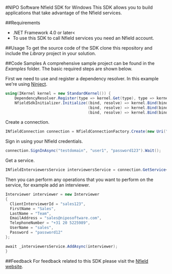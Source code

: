 #NIPO Software Nfield SDK for Windows
This SDK allows you to build applications that take advantage of the Nfield services.
    
##Requirements
- .NET Framework 4.0 or later<
- To use this SDK to call Nfield services you need an Nfield account.

##Usage
To get the source code of the SDK clone this repository and include the _Library_ project in your solution.

##Code Samples
A comprehensive sample project can be found in the _Examples_ folder.
The basic required steps are shown below.

First we need to use and register a dependency resolver. In this example we're using
[Ninject].
```csharp
using(IKernel kernel = new StandardKernel()) {
    DependencyResolver.Register(type => kernel.Get(type), type => kernel.GetAll(type));
    NfieldSdkInitializer.Initialize((bind, resolve) => kernel.Bind(bind).To(resolve).InTransientScope(),
                                    (bind, resolve) => kernel.Bind(bind).To(resolve).InSingletonScope(),
                                    (bind, resolve) => kernel.Bind(bind).ToConstant(resolve));
```
Create a connection.
```csharp
INfieldConnection connection = NfieldConnectionFactory.Create(new Uri("https://api.nfieldmr.com/v1/"));
```

Sign in using your Nfield credentials.
```csharp
connection.SignInAsync("testdomain", "user1", "password123").Wait();
```

Get a service.
```csharp
INfieldInterviewersService interviewersService = connection.GetService<INfieldInterviewersService>();
```

Then you can perform any operations that you want to perform on the service, for example add an interviewer.
```csharp
Interviewer interviewer = new Interviewer
{
  ClientInterviewerId = "sales123",
  FirstName = "Sales",
  LastName = "Team",
  EmailAddress = "sales@niposoftware.com",
  TelephoneNumber = "+31 20 5225989",
  UserName = "sales",
  Password = "password12"
};

await _interviewersService.AddAsync(interviewer);
}
```

##Feedback
For feedback related to this SDK please visit the
[Nfield website].

[Ninject]: http://www.ninject.org/
[Nfield website]: http://www.nfieldmr.com/contact.aspx
